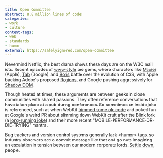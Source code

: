 ```yaml
---
title: Open Committee
abstract: 8.8 million lines of code!
categories:
- work
- culture
content-tags:
- web
- standards
- humor
external: https://safelyignored.com/open-committee
---
```


Nevermind Netflix, the best drama shows these days are on the W3C mail ists. Recent episodes of [www-style](http://lists.w3.org/Archives/Public/www-style/2014Feb/0130.html) are gems, where characters like [Maciej](https://twitter.com/othermaciej) (Apple), [Tab](https://twitter.com/tabatkins) (Google), and [Boris](https://twitter.com/bz_moz) battle over the evolution of CSS, with Apple backing Adobe's proposed [Regions](http://alistapart.com/blog/post/css-regions-considered-harmful), and Google pushing aggressively for [Shadow DOM](http://www.inserthtml.com/2013/09/web-components/).

Though heated at times, these arguments are between geeks in close communities with shared passions. They often reference conversations that have taken place at a pub during conferences. So sometimes an inside joke is referenced, such as when WebKit [trimmed some old code](http://trac.webkit.org/changeset/164131) and poked fun at Google's weird PR about slimming down WebKit cruft after the Blink fork (a [long-running joke](https://www.webkit.org/blog/2455/last-week-in-webkit-millions-of-lines/)) and their more recent "MOBILE-PERFORMANCE-OR-DIE-TRYING" mantra.

Bug trackers and version control systems generally lack &lt;humor&gt; tags, so industry observers see a commit message like that and go nuts imagining an escalation in tension between our modern corporate lords. [Settle down](https://news.ycombinator.com/item?id=7243328), people.
